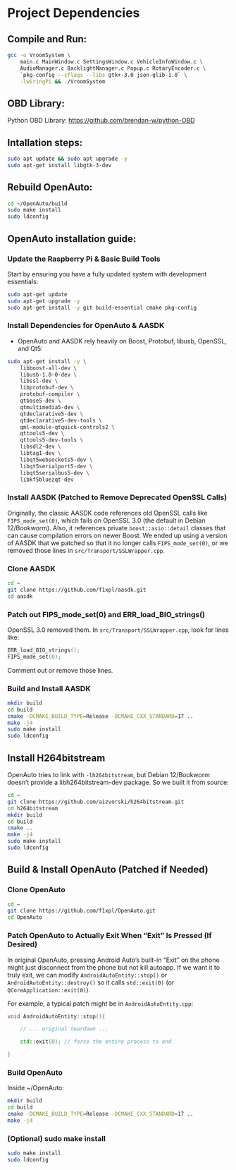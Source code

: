 # Project Dependencies

## Compile and Run:

``` bash
gcc -o VroomSystem \
    main.c MainWindow.c SettingsWindow.c VehicleInfoWindow.c \
    AudioManager.c BacklightManager.c Popup.c RotaryEncoder.c \
    `pkg-config --cflags --libs gtk+-3.0 json-glib-1.0` \
    -lwiringPi && ./VroomSystem
```

## OBD Library:

Python OBD Library: https://github.com/brendan-w/python-OBD

## Intallation steps:
``` bash
sudo apt update && sudo apt upgrade -y
sudo apt-get install libgtk-3-dev
```

## Rebuild OpenAuto:

``` bash
cd ~/OpenAuto/build
sudo make install
sudo ldconfig
```

## OpenAuto installation guide:
### Update the Raspberry Pi & Basic Build Tools

Start by ensuring you have a fully updated system with development essentials:

``` bash
sudo apt-get update
sudo apt-get upgrade -y
sudo apt-get install -y git build-essential cmake pkg-config
```
### Install Dependencies for OpenAuto & AASDK

* OpenAuto and AASDK rely heavily on Boost, Protobuf, libusb, OpenSSL, and Qt5:
``` bash
sudo apt-get install -y \
    libboost-all-dev \
    libusb-1.0-0-dev \
    libssl-dev \
    libprotobuf-dev \
    protobuf-compiler \
    qtbase5-dev \
    qtmultimedia5-dev \
    qtdeclarative5-dev \
    qtdeclarative5-dev-tools \
    qml-module-qtquick-controls2 \
    qttools5-dev \
    qttools5-dev-tools \
    libsdl2-dev \
    libtag1-dev \
    libqt5websockets5-dev \
    libqt5serialport5-dev \
    libqt5serialbus5-dev \
    libkf5bluezqt-dev
```
### Install AASDK (Patched to Remove Deprecated OpenSSL Calls)

Originally, the classic AASDK code references old OpenSSL calls like ```FIPS_mode_set(0)```, which fails on OpenSSL 3.0 (the default in Debian 12/Bookworm). Also, it references private ```boost::asio::detail``` classes that can cause compilation errors on newer Boost. We ended up using a version of AASDK that we patched so that it no longer calls ```FIPS_mode_set(0)```, or we removed those lines in ```src/Transport/SSLWrapper.cpp```.

### Clone AASDK

``` bash
cd ~
git clone https://github.com/f1xpl/aasdk.git
cd aasdk
```

### Patch out FIPS_mode_set(0) and ERR_load_BIO_strings()

OpenSSL 3.0 removed them. In ```src/Transport/SSLWrapper.cpp```, look for lines like:

``` c
ERR_load_BIO_strings();
FIPS_mode_set(0);
```
Comment out or remove those lines.

### Build and Install AASDK

``` bash
mkdir build
cd build
cmake -DCMAKE_BUILD_TYPE=Release -DCMAKE_CXX_STANDARD=17 ..
make -j4
sudo make install
sudo ldconfig
```

## Install H264bitstream

OpenAuto tries to link with ```-lh264bitstream```, but Debian 12/Bookworm doesn’t provide a libh264bitstream-dev package. So we built it from source:

``` bash
cd ~
git clone https://github.com/aizvorski/h264bitstream.git
cd h264bitstream
mkdir build
cd build
cmake ..
make -j4
sudo make install
sudo ldconfig
```

## Build & Install OpenAuto (Patched if Needed)

### Clone OpenAuto

``` bash
cd ~
git clone https://github.com/f1xpl/OpenAuto.git
cd OpenAuto
```

### Patch OpenAuto to Actually Exit When “Exit” Is Pressed (If Desired)

In original OpenAuto, pressing Android Auto’s built-in “Exit” on the phone might just disconnect from the phone but not kill autoapp. If we want it to truly exit, we can modify ```AndroidAutoEntity::stop()``` or ```AndroidAutoEntity::destroy()``` so it calls ```std::exit(0)``` (or ```QCoreApplication::exit(0)```).

For example, a typical patch might be in ```AndroidAutoEntity.cpp```:

``` cpp
void AndroidAutoEntity::stop(){

    // ... original teardown ...

    std::exit(0); // force the entire process to end

}
```

### Build OpenAuto

Inside ~/OpenAuto:

``` bash
mkdir build
cd build
cmake -DCMAKE_BUILD_TYPE=Release -DCMAKE_CXX_STANDARD=17 ..
make -j4
```

### (Optional) sudo make install

``` bash
sudo make install
sudo ldconfig
```